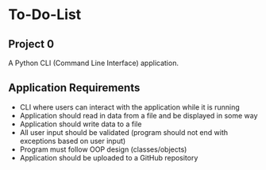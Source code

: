 # To-Do-List
## Project 0
A Python CLI (Command Line Interface) application. 

## Application Requirements
- CLI where users can interact with the application while it is running
- Application should read in data from a file and be displayed in some way
- Application should write data to a file
- All user input should be validated (program should not end with exceptions based on user input)
- Program must follow OOP design (classes/objects)
- Application should be uploaded to a GitHub repository
